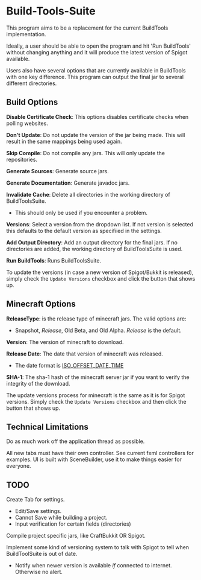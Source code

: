 # Build-Tools-Suite
This program aims to be a replacement for the current BuildTools implementation.

Ideally, a user should be able to open the program and hit 'Run BuildTools' without changing anything and
it will produce the latest version of Spigot available.

Users also have several options that are currently available in BuildTools with one key difference.
This program can output the final jar to several different directories.

## Build Options

**Disable Certificate Check**: This options disables certificate checks when polling websites.

**Don't Update**: Do not update the version of the jar being made. This will result in the same mappings being used again.

**Skip Compile**: Do not compile any jars. This will only update the repositories.

**Generate Sources**: Generate source jars.

**Generate Documentation**: Generate javadoc jars.

**Invalidate Cache**: Delete all directories in the working directory of BuildToolsSuite.
- This should only be used if you encounter a problem.

**Versions**: Select a version from the dropdown list. If not version is selected this defaults to the default version
as specifiied in the settings.

**Add Output Directory**: Add an output directory for the final jars.
If no directories are added, the working directory of BuildToolsSuite is used.

**Run BuildTools**: Runs BuildToolsSuite.

To update the versions (in case a new version of Spigot/Bukkit is released), simply
check the ```Update Versions``` checkbox and click the button that shows up.


## Minecraft Options

**ReleaseType**: is the release type of minecraft jars. The valid options are:
  - Snapshot, _Release_, Old Beta, and Old Alpha. _Release_ is the default.
 
**Version**: The version of minecraft to download.
 
**Release Date**: The date that version of minecraft was released.
  - The date format is [ISO_OFFSET_DATE_TIME](https://docs.oracle.com/javase/8/docs/api/java/time/format/DateTimeFormatter.html#ISO_OFFSET_DATE_TIME)

**SHA-1**: The sha-1 hash of the minecraft server jar if you want to verify the integrity of the download.

The update versions process for minecraft is the same as it is for Spigot versions.
Simply check the ```Update Versions``` checkbox and then click the button that shows up.

## Technical Limitations

Do as much work off the application thread as possible.

All new tabs must have their own controller. See current fxml controllers for examples.
UI is built with SceneBuilder, use it to make things easier for everyone.


## TODO

Create Tab for settings.
 - Edit/Save settings.
 - Cannot Save while building a project.
 - Input verification for certain fields (directories)

Compile project specific jars, like CraftBukkit OR Spigot.

Implement some kind of versioning system to talk with Spigot to tell when BuildToolSuite is out of date.
- Notify when newer version is available *if* connected to internet. Otherwise no alert.
